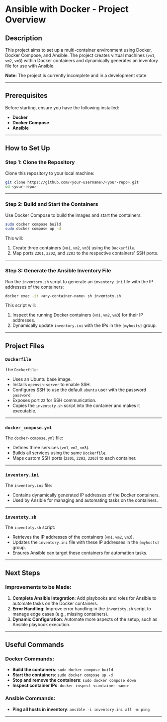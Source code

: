 # Ansible with Docker - Project Overview

## Description

This project aims to set up a multi-container environment using Docker, Docker Compose, and Ansible. The project creates virtual machines (`vm1`, `vm2`, `vm3`) within Docker containers and dynamically generates an inventory file for use with Ansible. 

**Note:** The project is currently incomplete and in a development state.

---

## Prerequisites

Before starting, ensure you have the following installed:
- **Docker**
- **Docker Compose**
- **Ansible**

---

## How to Set Up

### Step 1: Clone the Repository

Clone this repository to your local machine:

```bash
git clone https://github.com/<your-username>/<your-repo>.git
cd <your-repo>
```

---

### Step 2: Build and Start the Containers

Use Docker Compose to build the images and start the containers:

```bash
sudo docker compose build
sudo docker compose up -d
```

This will:
1. Create three containers (`vm1`, `vm2`, `vm3`) using the `Dockerfile`.
2. Map ports `2201`, `2202`, and `2203` to the respective containers' SSH ports.

---

### Step 3: Generate the Ansible Inventory File

Run the `inventory.sh` script to generate an `inventory.ini` file with the IP addresses of the containers:

```bash
docker exec -it <any-container-name> sh inventoty.sh
```

This script will:
1. Inspect the running Docker containers (`vm1`, `vm2`, `vm3`) for their IP addresses.
2. Dynamically update `inventory.ini` with the IPs in the `[myhosts]` group.

---

## Project Files

### `Dockerfile`

The `Dockerfile`:
- Uses an Ubuntu base image.
- Installs `openssh-server` to enable SSH.
- Configures SSH to use the default `ubuntu` user with the password `password`.
- Exposes port `22` for SSH communication.
- Copies the `inventoty.sh` script into the container and makes it executable.

---

### `docker_compose.yml`

The `docker-compose.yml` file:
- Defines three services (`vm1`, `vm2`, `vm3`).
- Builds all services using the same `Dockerfile`.
- Maps custom SSH ports (`2201`, `2202`, `2203`) to each container.

---

### `inventory.ini`

The `inventory.ini` file:
- Contains dynamically generated IP addresses of the Docker containers.
- Used by Ansible for managing and automating tasks on the containers.

---

### `inventoty.sh`

The `inventoty.sh` script:
- Retrieves the IP addresses of the containers (`vm1`, `vm2`, `vm3`).
- Updates the `inventory.ini` file with these IP addresses in the `[myhosts]` group.
- Ensures Ansible can target these containers for automation tasks.

---

## Next Steps

### Improvements to be Made:
1. **Complete Ansible Integration**: Add playbooks and roles for Ansible to automate tasks on the Docker containers.
2. **Error Handling**: Improve error handling in the `inventoty.sh` script to manage edge cases (e.g., missing containers).
3. **Dynamic Configuration**: Automate more aspects of the setup, such as Ansible playbook execution.

---

## Useful Commands

### Docker Commands:
- **Build the containers**: `sudo docker compose build`
- **Start the containers**: `sudo docker compose up -d`
- **Stop and remove the containers**: `sudo docker compose down`
- **Inspect container IPs**: `docker inspect <container-name>`

### Ansible Commands:
- **Ping all hosts in inventory**: `ansible -i inventory.ini all -m ping`

---
